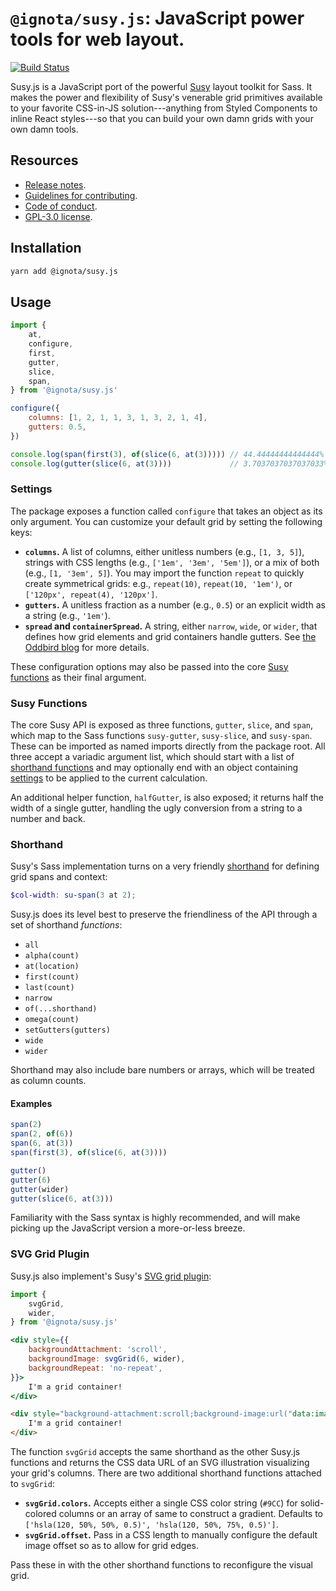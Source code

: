 # `@ignota/susy.js`: JavaScript power tools for web layout.
[![Build Status](https://travis-ci.com/ignota/susy.js.svg?branch=master)](https://travis-ci.com/ignota/susy.js)

Susy.js is a JavaScript port of the powerful [Susy](https://github.com/oddbird/susy) layout toolkit for Sass. It makes the power and flexibility of Susy's venerable grid primitives available to your favorite CSS-in-JS solution---anything from Styled Components to inline React styles---so that you can build your own damn grids with your own damn tools.

## Resources
* [Release notes](https://github.com/ignota/susy.js/releases).
* [Guidelines for contributing](CONTRIBUTING.md).
* [Code of conduct](CONDUCT.md).
* [GPL-3.0 license](LICENSE).

## Installation
```bash
yarn add @ignota/susy.js
```

## Usage
```js
import {
    at,
    configure,
    first,
    gutter,
    slice,
    span,
} from '@ignota/susy.js'

configure({
    columns: [1, 2, 1, 1, 3, 1, 3, 2, 1, 4],
    gutters: 0.5,
})

console.log(span(first(3), of(slice(6, at(3))))) // 44.44444444444444%
console.log(gutter(slice(6, at(3))))             // 3.7037037037037033%
```

### Settings
The package exposes a function called `configure` that takes an object as its only argument. You can customize your default grid by setting the following keys:

* **`columns`.** A list of columns, either unitless numbers (e.g., `[1, 3, 5]`), strings with CSS lengths (e.g., `['1em', '3em', '5em']`), or a mix of both (e.g., `[1, '3em', 5]`). You may import the function `repeat` to quickly create symmetrical grids: e.g., `repeat(10)`, `repeat(10, '1em')`, or `['120px', repeat(4), '120px']`.
* **`gutters`.** A unitless fraction as a number (e.g., `0.5`) or an explicit width as a string (e.g., `'1em'`).
* **`spread` and `containerSpread`.** A string, either `narrow`, `wide`, or `wider`, that defines how grid elements and grid containers handle gutters. See [the Oddbird blog](http://oddbird.net/2017/06/13/susy-spread/) for more details.

These configuration options may also be passed into the core [Susy functions](#susy-functions) as their final argument.

### Susy Functions
The core Susy API is exposed as three functions, `gutter`, `slice`, and `span`, which map to the Sass functions `susy-gutter`, `susy-slice`, and `susy-span`. These can be imported as named imports directly from the package root. All three accept a variadic argument list, which should start with a list of [shorthand functions](#shorthand) and may optionally end with an object containing [settings](#settings) to be applied to the current calculation.

An additional helper function, `halfGutter`, is also exposed; it returns half the width of a single gutter, handling the ugly conversion from a string to a number and back.

### Shorthand
Susy's Sass implementation turns on a very friendly [shorthand](http://oddbird.net/susy/docs/api.html#shorthand) for defining grid spans and context:

```scss
$col-width: su-span(3 at 2);
```

Susy.js does its level best to preserve the friendliness of the API through a set of shorthand _functions_:

* `all`
* `alpha(count)`
* `at(location)`
* `first(count)`
* `last(count)`
* `narrow`
* `of(...shorthand)`
* `omega(count)`
* `setGutters(gutters)`
* `wide`
* `wider`

Shorthand may also include bare numbers or arrays, which will be treated as column counts.

#### Examples
```js
span(2)
span(2, of(6))
span(6, at(3))
span(first(3), of(slice(6, at(3))))
```

```js
gutter()
gutter(6)
gutter(wider)
gutter(slice(6, at(3)))
```

Familiarity with the Sass syntax is highly recommended, and will make picking up the JavaScript version a more-or-less breeze.


### SVG Grid Plugin
Susy.js also implement's Susy's [SVG grid plugin](http://oddbird.net/susy/docs/plugin_svg-grid.html):

```jsx
import {
    svgGrid,
    wider,
} from '@ignota/susy.js'

<div style={{
    backgroundAttachment: 'scroll',
    backgroundImage: svgGrid(6, wider),
    backgroundRepeat: 'no-repeat',
}}>
    I'm a grid container!
</div>
```

```html
<div style="background-attachment:scroll;background-image:url("data:image/svg+xml,<svg fill='url(%23susyjs-svg-gradient)' width='100%' xmlns='http://www.w3.org/2000/svg'><defs><linearGradient id='susyjs-svg-gradient' spreadMethod='pad' x1='0%' x2='100%' y1='0%' y2='0%'><stop offset='0%' style='stop-color:hsla(120, 50%, 50%, 0.5);' /><stop offset='100%' style='stop-color:hsla(120, 50%, 75%, 0.5);' /></linearGradient></defs><rect height='100%' width='12.903225806451612%' x='3.225806451612903%' /><rect height='100%' width='12.903225806451612%' x='19.35483870967742%' /><rect height='100%' width='12.903225806451612%' x='35.483870967741936%' /><rect height='100%' width='12.903225806451612%' x='51.612903225806456%' /><rect height='100%' width='12.903225806451612%' x='67.74193548387096%' /><rect height='100%' width='12.903225806451612%' x='83.87096774193547%' /></svg>");background-repeat:no-repeat;">
    I'm a grid container!
</div>
```

The function `svgGrid` accepts the same shorthand as the other Susy.js functions and returns the CSS data URL of an SVG illustration visualizing your grid's columns. There are two additional shorthand functions attached to `svgGrid`:

* **`svgGrid.colors`.** Accepts either a single CSS color string (`#9CC`) for solid-colored columns or an array of same to construct a gradient. Defaults to `['hsla(120, 50%, 50%, 0.5)', 'hsla(120, 50%, 75%, 0.5)']`.
* **`svgGrid.offset`.** Pass in a CSS length to manually configure the default image offset so as to allow for grid edges.

Pass these in with the other shorthand functions to reconfigure the visual grid.
